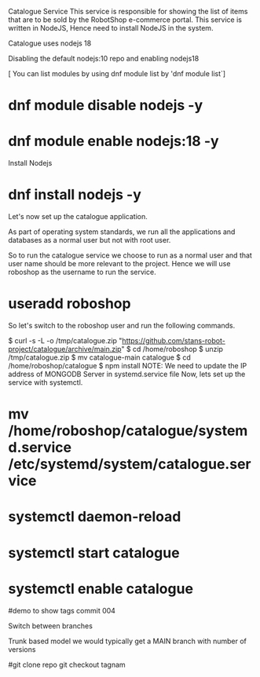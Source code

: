 
Catalogue Service
This service is responsible for showing the list of items that are to be sold by the RobotShop e-commerce portal. This service is written in NodeJS, Hence need to install NodeJS in the system.

Catalogue uses nodejs 18

Disabling the default nodejs:10 repo and enabling nodejs18

[ You can list modules by using dnf module list by 'dnf module list`]

# dnf module disable nodejs -y
# dnf module enable nodejs:18 -y
Install Nodejs

# dnf install nodejs -y  
Let's now set up the catalogue application.

As part of operating system standards, we run all the applications and databases as a normal user but not with root user.

So to run the catalogue service we choose to run as a normal user and that user name should be more relevant to the project. Hence we will use roboshop as the username to run the service.

# useradd roboshop
So let's switch to the roboshop user and run the following commands.

$ curl -s -L -o /tmp/catalogue.zip "https://github.com/stans-robot-project/catalogue/archive/main.zip"
$ cd /home/roboshop
$ unzip /tmp/catalogue.zip
$ mv catalogue-main catalogue
$ cd /home/roboshop/catalogue
$ npm install 
NOTE: We need to update the IP address of MONGODB Server in systemd.service file
Now, lets set up the service with systemctl.

# mv /home/roboshop/catalogue/systemd.service /etc/systemd/system/catalogue.service
# systemctl daemon-reload
# systemctl start catalogue
# systemctl enable catalogue

#demo to show tags commit 004

Switch between branches

Trunk based model we would typically get a MAIN branch with number of versions

#git clone repo
git checkout tagnam